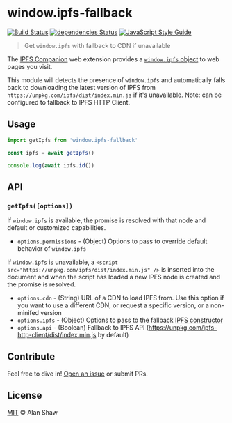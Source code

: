 # window.ipfs-fallback

[![Build Status](https://travis-ci.org/ipfs-shipyard/window.ipfs-fallback.svg?branch=master)](https://travis-ci.org/ipfs-shipyard/window.ipfs-fallback) [![dependencies Status](https://david-dm.org/ipfs-shipyard/window.ipfs-fallback/status.svg)](https://david-dm.org/ipfs-shipyard/window.ipfs-fallback) [![JavaScript Style Guide](https://img.shields.io/badge/code_style-standard-brightgreen.svg)](https://standardjs.com)

> Get `window.ipfs` with fallback to CDN if unavailable

The [IPFS Companion](https://github.com/ipfs-shipyard/ipfs-companion) web extension provides a [`window.ipfs` object](https://github.com/ipfs-shipyard/ipfs-companion/blob/master/docs/window.ipfs.md) to web pages you visit.

This module will detects the presence of `window.ipfs` and automatically falls back to downloading the latest version of IPFS from `https://unpkg.com/ipfs/dist/index.min.js` if it's unavailable. Note: can be configured to fallback to IPFS HTTP Client.

## Usage

```js
import getIpfs from 'window.ipfs-fallback'

const ipfs = await getIpfs()

console.log(await ipfs.id())
```

## API

### `getIpfs([options])`

If `window.ipfs` is available, the promise is resolved with that node and default or customized capabilities.

* `options.permissions` - (Object) Options to pass to override default behavior of `window.ipfs`

If `window.ipfs` is unavailable, a `<script src="https://unpkg.com/ipfs/dist/index.min.js" />` is inserted into the document and when the script has loaded a new IPFS node is created and the promise is resolved.

* `options.cdn` - (String) URL of a CDN to load IPFS from. Use this option if you want to use a different CDN, or request a specific version, or a non-minifed version
* `options.ipfs` - (Object) Options to pass to the fallback [IPFS constructor](https://github.com/ipfs/js-ipfs#ipfs-constructor)
* `options.api` - (Boolean) Fallback to IPFS API (https://unpkg.com/ipfs-http-client/dist/index.min.js by default)

## Contribute

Feel free to dive in! [Open an issue](https://github.com/ipfs-shipyard/window.ipfs-fallback/issues/new) or submit PRs.

## License

[MIT](LICENSE) © Alan Shaw
